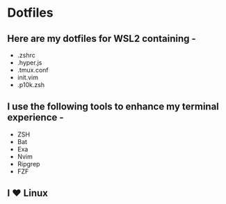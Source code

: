 # Dotfiles
## Here are my dotfiles for WSL2 containing - 
   - .zshrc
   - .hyper.js
   - .tmux.conf
   - init.vim
   - .p10k.zsh
## I use the following tools to enhance my terminal experience -
   - ZSH
   - Bat
   - Exa
   - Nvim
   - Ripgrep
   - FZF
## I ❤ Linux
